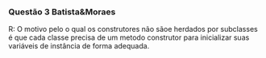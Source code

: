 ### **Questão 3 Batista&Moraes**

R: O motivo pelo o qual os construtores não sãoe herdados por subclasses é que cada classe precisa de um metodo construtor para inicializar suas variáveis de instância de forma adequada.

